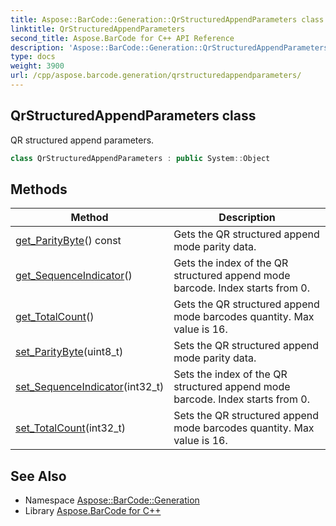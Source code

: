 ```yaml
---
title: Aspose::BarCode::Generation::QrStructuredAppendParameters class
linktitle: QrStructuredAppendParameters
second_title: Aspose.BarCode for C++ API Reference
description: 'Aspose::BarCode::Generation::QrStructuredAppendParameters class. QR structured append parameters in C++.'
type: docs
weight: 3900
url: /cpp/aspose.barcode.generation/qrstructuredappendparameters/
---
```

## QrStructuredAppendParameters class


QR structured append parameters.

```cpp
class QrStructuredAppendParameters : public System::Object
```

## Methods

| Method | Description |
| --- | --- |
| [get_ParityByte](./get_paritybyte/)() const | Gets the QR structured append mode parity data. |
| [get_SequenceIndicator](./get_sequenceindicator/)() | Gets the index of the QR structured append mode barcode. Index starts from 0. |
| [get_TotalCount](./get_totalcount/)() | Gets the QR structured append mode barcodes quantity. Max value is 16. |
| [set_ParityByte](./set_paritybyte/)(uint8_t) | Sets the QR structured append mode parity data. |
| [set_SequenceIndicator](./set_sequenceindicator/)(int32_t) | Sets the index of the QR structured append mode barcode. Index starts from 0. |
| [set_TotalCount](./set_totalcount/)(int32_t) | Sets the QR structured append mode barcodes quantity. Max value is 16. |
## See Also

* Namespace [Aspose::BarCode::Generation](../)
* Library [Aspose.BarCode for C++](../../)
